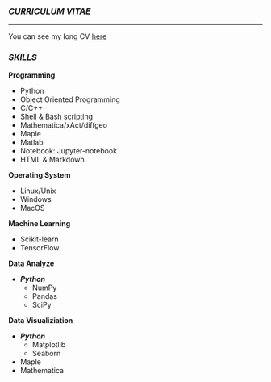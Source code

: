 ### _CURRICULUM VITAE_
***
You can see my long CV [here]( )

### _SKILLS_

**Programming** 
- Python
- Object Oriented Programming
- C/C++
- Shell & Bash scripting
- Mathematica/xAct/diffgeo
- Maple
- Matlab
- Notebook: Jupyter-notebook
- HTML & Markdown 


**Operating System**  
- Linux/Unix
- Windows
- MacOS

**Machine Learning**  
- Scikit-learn
- TensorFlow


**Data Analyze**  
- ***Python***
  - NumPy
  - Pandas
  - SciPy

**Data Visualiziation**  
- ***Python***  
  - Matplotlib
  - Seaborn
- Maple
- Mathematica





